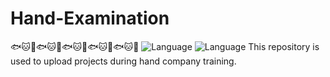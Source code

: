 # Hand-Examination
🐟🐱🐳🐟🐱🐳🐟🐱🐳🐟🐱🐳🐟🐱🐳
![Language](https://img.shields.io/badge/language-JavaScript-brightgreen) ![Language](https://img.shields.io/badge/language-TypeScript-brightgreen) 
This repository is used to upload projects during hand company training.
